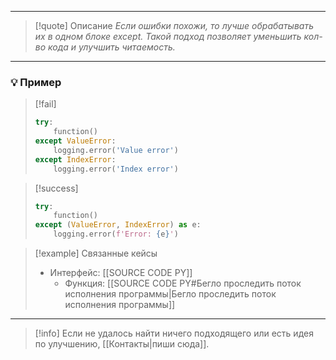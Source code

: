 ***

>[!quote] Описание
_Если ошибки похожи, то лучше обрабатывать их в одном блоке except.
Такой подход позволяет уменьшить кол-во кода и улучшить читаемость._

***
### 💡 Пример

> [!fail]
> ```python
> try:
>     function()
> except ValueError:
>     logging.error('Value error')
> except IndexError:
>     logging.error('Index error')
> ```

> [!success]
> ```python
> try:
>     function()
> except (ValueError, IndexError) as e:
>     logging.error(f'Error: {e}')
> ```

> [!example] Связанные кейсы
>- Интерфейс: [[SOURCE CODE PY]]
>	- Функция: [[SOURCE CODE PY#Бегло проследить поток исполнения программы|Бегло проследить поток исполнения программы]]

***

> [!info]
> Если не удалось найти ничего подходящего или есть идея по улучшению, [[Контакты|пиши сюда]].
